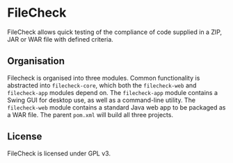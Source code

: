 FileCheck
=========

FileCheck allows quick testing of the compliance of code supplied in a ZIP, JAR or WAR file with defined criteria.

Organisation
------------
Filecheck is organised into three modules. Common functionality is abstracted into `filecheck-core`, which both the `filecheck-web` and `filecheck-app` modules depend on. The `filecheck-app` module contains a Swing GUI for desktop use, as well as a command-line utility. The `filecheck-web` module contains a standard Java web app to be packaged as a WAR file. The parent `pom.xml` will build all three projects.

License
------
FileCheck is licensed under GPL v3.

